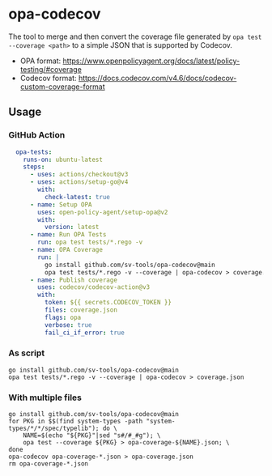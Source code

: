 # opa-codecov

The tool to merge and then convert the coverage file generated by `opa test --coverage <path>` to a simple JSON that is supported by Codecov.

- OPA format: https://www.openpolicyagent.org/docs/latest/policy-testing/#coverage
- Codecov format: https://docs.codecov.com/v4.6/docs/codecov-custom-coverage-format

## Usage

### GitHub Action

```yaml
  opa-tests:
    runs-on: ubuntu-latest
    steps:
      - uses: actions/checkout@v3
      - uses: actions/setup-go@v4
        with:
          check-latest: true
      - name: Setup OPA
        uses: open-policy-agent/setup-opa@v2
        with:
          version: latest
      - name: Run OPA Tests
        run: opa test tests/*.rego -v 
      - name: OPA Coverage
        run: |
          go install github.com/sv-tools/opa-codecov@main
          opa test tests/*.rego -v --coverage | opa-codecov > coverage.json
      - name: Publish coverage
        uses: codecov/codecov-action@v3
        with:
          token: ${{ secrets.CODECOV_TOKEN }}
          files: coverage.json
          flags: opa
          verbose: true
          fail_ci_if_error: true
```

### As script

```shell
go install github.com/sv-tools/opa-codecov@main
opa test tests/*.rego -v --coverage | opa-codecov > coverage.json
```

### With multiple files

```shell
go install github.com/sv-tools/opa-codecov@main
for PKG in $$(find system-types -path "system-types/*/*/spec/typelib"); do \
    NAME=$(echo "${PKG}"|sed "s#/#_#g"); \
    opa test --coverage ${PKG} > opa-coverage-${NAME}.json; \
done
opa-codecov opa-coverage-*.json > opa-coverage.json
rm opa-coverage-*.json
```

